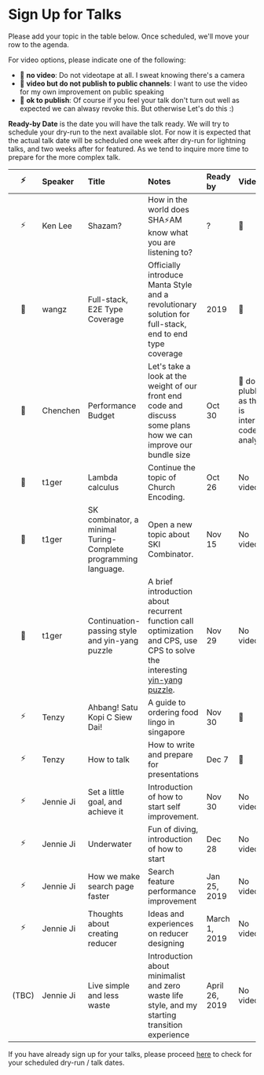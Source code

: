 # Sign Up for Talks

Please add your topic in the table below. Once scheduled, we'll move your row to the agenda.

For video options, please indicate one of the following:

- :see_no_evil: **no video**: Do not videotape at all. I sweat knowing there's a camera
- 🐒 **video but do not publish to public channels**: I want to use the video for my own improvement on public speaking
- 🦍 **ok to publish**: Of course if you feel your talk don't turn out well as expected we can alwasy revoke this. But otherwise Let's do this :)

**Ready-by Date** is the date you will have the talk ready. We will try to schedule your dry-run to the next available slot. For now it is expected that the actual talk date will be scheduled one week after dry-run for lightning talks, and two weeks after for featured. As we tend to inquire more time to prepare for the more complex talk.

| ⚡️ | Speaker  | Title              | Notes                                                                                                           | Ready by | Video                                               |
| :-: | :------- | :----------------- | :-------------------------------------------------------------------------------------------------------------- | :------- | :-------------------------------------------------- |
| ⚡️ | Ken Lee  | Shazam?            | How in the world does SHA⚡️AM know what you are listening to?                                                  | ?        | 🦍                                                  |
| 🌚  | wangz    | Full-stack, E2E Type Coverage              | Officially introduce Manta Style and a revolutionary solution for full-stack, end to end type coverage                               | 2019   | 🦍                                                  |
| 🌚  | Chenchen | Performance Budget | Let's take a look at the weight of our front end code and discuss some plans how we can improve our bundle size | Oct 30   | 🐒 don't plublish as this is internal code analysis |
| 🌚  | t1ger | Lambda calculus | Continue the topic of Church Encoding.| Oct 26 | No video |
| 🌚  | t1ger | SK combinator, a minimal Turing-Complete programming language. | Open a new topic about SKI Combinator.| Nov 15 | No video |
| 🌚  | t1ger | Continuation-passing style and yin-yang puzzle | A brief introduction about recurrent function call optimization and CPS, use CPS to solve the interesting [yin-yang puzzle](https://everything2.com/title/call%252Fcc+yin-yang+puzzle).| Nov 29 | No video |
| ⚡️ | Tenzy | Ahbang! Satu Kopi C Siew Dai! | A guide to ordering food lingo in singapore | Nov 30 | 🦍|
| ⚡️ | Tenzy | How to talk | How to write and prepare for presentations | Dec 7 | 🦍|
| ⚡️ | Jennie Ji | Set a little goal, and achieve it | Introduction of how to start self improvement. | Nov 30 | No video |
| ⚡️ | Jennie Ji | Underwater | Fun of diving, introduction of how to start | Dec 28 | No video |
| ⚡️ | Jennie Ji | How we make search page faster | Search feature performance improvement | Jan 25, 2019 | No video |
| ⚡️ | Jennie Ji | Thoughts about creating reducer | Ideas and experiences on reducer designing | March 1, 2019 | No video |
| (TBC) | Jennie Ji | Live simple and less waste | Introduction about minimalist and zero waste life style, and my starting transition experience | April 26, 2019 | No video |

If you have already sign up for your talks, please proceed [here](./scheduled-dry-runs.md) to check for your scheduled dry-run / talk dates.
